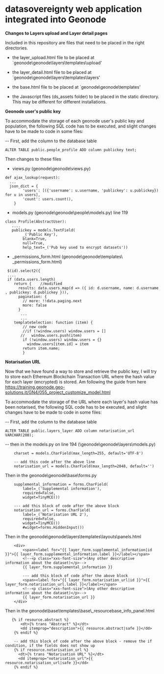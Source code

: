 # datasovereignty web application integrated into Geonode

**Changes to Layers upload and Layer detail pages**

Included in this repository are files that need to be placed in the right directories.

- the layer_upload.html file to be placed at `geonode\geonode\layers\templates\upload\'

- the layer_detail.html file to be placed at `geonode\geonode\layers\templates\layers\'

- the base.html file to be placed at `geonode\geonode\templates\'

- the Javascript files (ds_assets folder) to be placed in the static directory. This may be different for different installations.

**Geonode user's public key**

To accommodate the storage of each geonode user's public key and population, the following SQL code has to be executed, and slight changes have to be made to code in some files:

-- First, add the column to the database table
```
ALTER TABLE public.people_profile ADD column publickey text;
```

Then changes to these files
- views.py (geonode\geonode\views.py)
```
def ajax_lookup(request):
  ...
  json_dict = {
        'users': [({'username': u.username, 'publickey': u.publickey}) for u in users],
        'count': users.count(),
    }
```

- models.py (geonode\geonode\people\models.py)  line 119
```
class Profile(AbstractUser):
   ....
   publickey = models.TextField(
        _('Public Key'),        
        blank=True,
        null=True,
        help_text=_('Pub key used to encrypt datasets'))   
```

- _permissions_form.html (geonode\geonode\templates\ _permissions_form.html)
```
 $(id).select2({
 ....
 if (data.users.length)
    return {    //modified
      results: data.users.map(d => ({ id: d.username, name: d.username , publickey: d.publickey })),
      pagination: {
        // more: !!data.paging.next
        more: false
      }
       ...
       ...
	templateSelection: function (item) { 
	    // new code 
	    //if (!window.users) window.users = []
	   //   window.users.push(item)
	    if (!window.users) window.users = {}
	      window.users[item.id] = item
	    return item.name; 
	    }
```

**Notarisation URL**

Now that we have found a way to store and retrieve the public key, I will try to store each Ethereum Blockchain Transaction URL where the hash value for each layer (encrypted) is stored.
Am following the guide from here https://training.geonode.geo-solutions.it/GN4/055_project_customize_model.html

To accommodate the storage of the URL where each layer's hash value has been notarised, the following SQL code has to be executed, and slight changes have to be made to code in some files:

-- First, add the column to the database table

```
ALTER TABLE public.layers_layer ADD column notarisation_url VARCHAR(200);
```

-- then in the models.py on line 194 (\geonode\geonode\layers\models.py)
```
    charset = models.CharField(max_length=255, default='UTF-8')

    -- add this code after the above line
    notarisation_url = models.CharField(max_length=2048, default='') 
```

Then in the geonode\geonode\base\forms.py
```
    supplemental_information = forms.CharField(
        label=_('Supplemental information'),
        required=False,
        widget=TinyMCE())
    
    --- add this block of code after the above block
    notarisation_url = forms.CharField(
        label=_('Notarisation URL 2'),
        required=False,
        widget=TinyMCE())
        #widget=forms.HiddenInput())
```

Then in the geonode\geonode\layers\templates\layouts\panels.html 
```
	<div>
	    <span><label for="{{ layer_form.supplemental_information|id }}">{{ layer_form.supplemental_information.label }}</label></span>
	    <!--<p class="xxs-font-size">(Any other descriptive information about the dataset)</p>-->
	    {{ layer_form.supplemental_information }}

	    --- add this block of code after the above block
	    <span><label for="{{ layer_form.notarisation_url|id }}">{{ layer_form.notarisation_url.label }}</label></span>
	    <!--<p class="xxs-font-size">(Any other descriptive information about the dataset)</p>-->
	    {{ layer_form.notarisation_url }}
	</div>
```

Then in the geonode\base\templates\base\\_resourcebase_info_panel.html
```
   {% if resource.abstract %}
       <dt>{% trans "Abstract" %}</dt>
       <dd itemprop="description">{{ resource.abstract|safe }}</dd>
    {% endif %}

    -- add this block of code after the above block - remove the if condition, if the fields does not show up
    {% if resource.notarisation_url %}
      <dt>{% trans "Notarisation URL" %}</dt>
      <dd itemprop="notarisation_url">{{ resource.notarisation_url|safe }}</dd>
    {% endif %}
```


